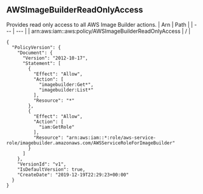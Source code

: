 
## AWSImageBuilderReadOnlyAccess
Provides read only access to all AWS Image Builder actions.
| Arn | Path |
| --- | --- |
| arn:aws:iam::aws:policy/AWSImageBuilderReadOnlyAccess | / |
```
{
  "PolicyVersion": {
    "Document": {
      "Version": "2012-10-17",
      "Statement": [
        {
          "Effect": "Allow",
          "Action": [
            "imagebuilder:Get*",
            "imagebuilder:List*"
          ],
          "Resource": "*"
        },
        {
          "Effect": "Allow",
          "Action": [
            "iam:GetRole"
          ],
          "Resource": "arn:aws:iam::*:role/aws-service-role/imagebuilder.amazonaws.com/AWSServiceRoleForImageBuilder"
        }
      ]
    },
    "VersionId": "v1",
    "IsDefaultVersion": true,
    "CreateDate": "2019-12-19T22:29:23+00:00"
  }
}
```
